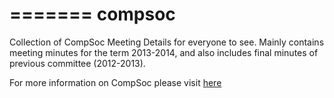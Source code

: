 =======
compsoc
=======

Collection of CompSoc Meeting Details for everyone to see. Mainly contains meeting minutes for the term 2013-2014, and 
also includes final minutes of previous committee (2012-2013).

For more information on CompSoc please visit [here](www.comp-soc.com/)
